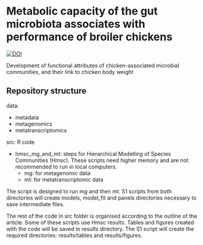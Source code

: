 # Metabolic capacity of the gut microbiota associates with performance of broiler chickens

[![DOI](https://zenodo.org/badge/634994858.svg)](https://zenodo.org/badge/latestdoi/634994858)

Development of functional attributes of chicken-associated microbial communities, and their link to chicken body weight

## Repository structure
data:  
  - metadata
  - metagenomics
  - metatranscriptomics

src: R code
  - hmsc_mg_and_mt: steps for Hierarchical Modelling of Species Communities (Hmsc). These scripts need higher memory and are not recommended to run in local computers. 
    - mg: for metagenomic data
    - mt: for metatranscriptomic data

The script is designed to run mg and then mt. S1 scripts from both directories will create models, model_fit and panels directories necessary to save intermediate files.

The rest of the code in src folder is organised according to the outline of the article. Some of these scripts use Hmsc results. Tables and figures created with the code will be saved in results directory. The S1 script will create the required directories: results/tables and results/figures.
